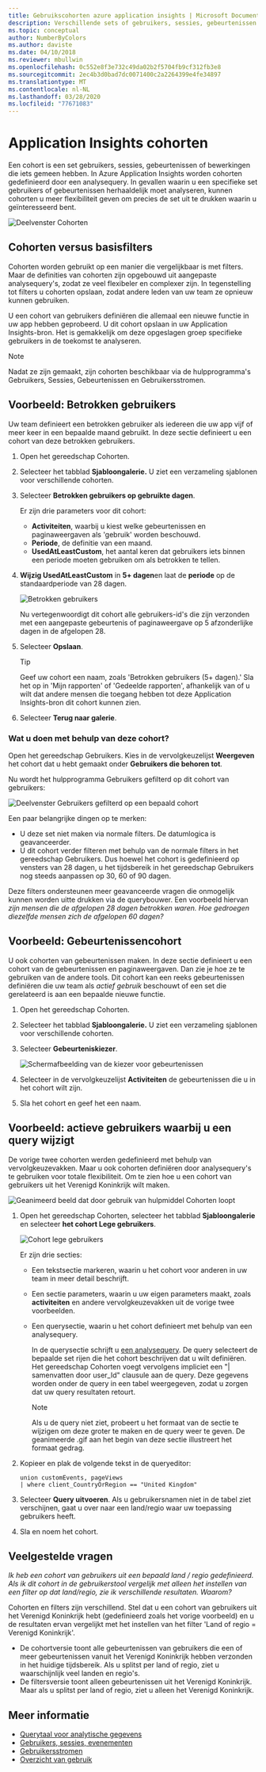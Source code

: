 ```yaml
---
title: Gebruikscohorten azure application insights | Microsoft Documenten
description: Verschillende sets of gebruikers, sessies, gebeurtenissen of bewerkingen analyseren die iets gemeen hebben
ms.topic: conceptual
author: NumberByColors
ms.author: daviste
ms.date: 04/10/2018
ms.reviewer: mbullwin
ms.openlocfilehash: 0c552e8f3e732c49da02b2f5704fb9cf312fb3e8
ms.sourcegitcommit: 2ec4b3d0bad7dc0071400c2a2264399e4fe34897
ms.translationtype: MT
ms.contentlocale: nl-NL
ms.lasthandoff: 03/28/2020
ms.locfileid: "77671083"
---
```

# <a name="application-insights-cohorts"></a>Application Insights cohorten

Een cohort is een set gebruikers, sessies, gebeurtenissen of bewerkingen die iets gemeen hebben. In Azure Application Insights worden cohorten gedefinieerd door een analysequery. In gevallen waarin u een specifieke set gebruikers of gebeurtenissen herhaaldelijk moet analyseren, kunnen cohorten u meer flexibiliteit geven om precies de set uit te drukken waarin u geïnteresseerd bent.

![Deelvenster Cohorten](./media/usage-cohorts/001.png)

## <a name="cohorts-versus-basic-filters"></a>Cohorten versus basisfilters

Cohorten worden gebruikt op een manier die vergelijkbaar is met filters. Maar de definities van cohorten zijn opgebouwd uit aangepaste analysequery's, zodat ze veel flexibeler en complexer zijn. In tegenstelling tot filters u cohorten opslaan, zodat andere leden van uw team ze opnieuw kunnen gebruiken.

U een cohort van gebruikers definiëren die allemaal een nieuwe functie in uw app hebben geprobeerd. U dit cohort opslaan in uw Application Insights-bron. Het is gemakkelijk om deze opgeslagen groep specifieke gebruikers in de toekomst te analyseren.

> [!NOTE]
> Nadat ze zijn gemaakt, zijn cohorten beschikbaar via de hulpprogramma's Gebruikers, Sessies, Gebeurtenissen en Gebruikersstromen.

## <a name="example-engaged-users"></a>Voorbeeld: Betrokken gebruikers

Uw team definieert een betrokken gebruiker als iedereen die uw app vijf of meer keer in een bepaalde maand gebruikt. In deze sectie definieert u een cohort van deze betrokken gebruikers.

1. Open het gereedschap Cohorten.

2. Selecteer het tabblad **Sjabloongalerie.** U ziet een verzameling sjablonen voor verschillende cohorten.

3. Selecteer **Betrokken gebruikers op gebruikte dagen**.

    Er zijn drie parameters voor dit cohort:
    * **Activiteiten**, waarbij u kiest welke gebeurtenissen en paginaweergaven als 'gebruik' worden beschouwd.
    * **Periode**, de definitie van een maand.
    * **UsedAtLeastCustom**, het aantal keren dat gebruikers iets binnen een periode moeten gebruiken om als betrokken te tellen.

4. **Wijzig UsedAtLeastCustom** in **5+ dagen**en laat de **periode** op de standaardperiode van 28 dagen.

    ![Betrokken gebruikers](./media/usage-cohorts/003.png)

    Nu vertegenwoordigt dit cohort alle gebruikers-id's die zijn verzonden met een aangepaste gebeurtenis of paginaweergave op 5 afzonderlijke dagen in de afgelopen 28.

5. Selecteer **Opslaan**.

   > [!TIP]
   > Geef uw cohort een naam, zoals 'Betrokken gebruikers (5+ dagen).' Sla het op in 'Mijn rapporten' of 'Gedeelde rapporten', afhankelijk van of u wilt dat andere mensen die toegang hebben tot deze Application Insights-bron dit cohort kunnen zien.

6. Selecteer **Terug naar galerie**.

### <a name="what-can-you-do-by-using-this-cohort"></a>Wat u doen met behulp van deze cohort?

Open het gereedschap Gebruikers. Kies in de vervolgkeuzelijst **Weergeven** het cohort dat u hebt gemaakt onder **Gebruikers die behoren tot**.

Nu wordt het hulpprogramma Gebruikers gefilterd op dit cohort van gebruikers:

![Deelvenster Gebruikers gefilterd op een bepaald cohort](./media/usage-cohorts/004.png)

Een paar belangrijke dingen op te merken:

* U deze set niet maken via normale filters. De datumlogica is geavanceerder.
* U dit cohort verder filteren met behulp van de normale filters in het gereedschap Gebruikers. Dus hoewel het cohort is gedefinieerd op vensters van 28 dagen, u het tijdsbereik in het gereedschap Gebruikers nog steeds aanpassen op 30, 60 of 90 dagen.

Deze filters ondersteunen meer geavanceerde vragen die onmogelijk kunnen worden uitte drukken via de querybouwer. Een voorbeeld hiervan _zijn mensen die de afgelopen 28 dagen betrokken waren. Hoe gedroegen diezelfde mensen zich de afgelopen 60 dagen?_

## <a name="example-events-cohort"></a>Voorbeeld: Gebeurtenissencohort

U ook cohorten van gebeurtenissen maken. In deze sectie definieert u een cohort van de gebeurtenissen en paginaweergaven. Dan zie je hoe ze te gebruiken van de andere tools. Dit cohort kan een reeks gebeurtenissen definiëren die uw team als _actief gebruik_ beschouwt of een set die gerelateerd is aan een bepaalde nieuwe functie.

1. Open het gereedschap Cohorten.

2. Selecteer het tabblad **Sjabloongalerie.** U ziet een verzameling sjablonen voor verschillende cohorten.

3. Selecteer **Gebeurteniskiezer**.

    ![Schermafbeelding van de kiezer voor gebeurtenissen](./media/usage-cohorts/006.png)

4. Selecteer in de vervolgkeuzelijst **Activiteiten** de gebeurtenissen die u in het cohort wilt zijn.

5. Sla het cohort en geef het een naam.

## <a name="example-active-users-where-you-modify-a-query"></a>Voorbeeld: actieve gebruikers waarbij u een query wijzigt

De vorige twee cohorten werden gedefinieerd met behulp van vervolgkeuzevakken. Maar u ook cohorten definiëren door analysequery's te gebruiken voor totale flexibiliteit. Om te zien hoe u een cohort van gebruikers uit het Verenigd Koninkrijk wilt maken.

![Geanimeerd beeld dat door gebruik van hulpmiddel Cohorten loopt](./media/usage-cohorts/cohorts0001.gif)

1. Open het gereedschap Cohorten, selecteer het tabblad **Sjabloongalerie** en selecteer **het cohort Lege gebruikers**.

    ![Cohort lege gebruikers](./media/usage-cohorts/001.png)

    Er zijn drie secties:
   * Een tekstsectie markeren, waarin u het cohort voor anderen in uw team in meer detail beschrijft.

   * Een sectie parameters, waarin u uw eigen parameters maakt, zoals **activiteiten** en andere vervolgkeuzevakken uit de vorige twee voorbeelden.

   * Een querysectie, waarin u het cohort definieert met behulp van een analysequery.

     In de querysectie schrijft u [een analysequery](/azure/kusto/query). De query selecteert de bepaalde set rijen die het cohort beschrijven dat u wilt definiëren. Het gereedschap Cohorten voegt vervolgens impliciet een "| samenvatten door user_Id" clausule aan de query. Deze gegevens worden onder de query in een tabel weergegeven, zodat u zorgen dat uw query resultaten retourt.

     > [!NOTE]
     > Als u de query niet ziet, probeert u het formaat van de sectie te wijzigen om deze groter te maken en de query weer te geven. De geanimeerde .gif aan het begin van deze sectie illustreert het formaat gedrag.

2. Kopieer en plak de volgende tekst in de queryeditor:

    ```KQL
    union customEvents, pageViews
    | where client_CountryOrRegion == "United Kingdom"
    ```

3. Selecteer **Query uitvoeren**. Als u gebruikersnamen niet in de tabel ziet verschijnen, gaat u over naar een land/regio waar uw toepassing gebruikers heeft.

4. Sla en noem het cohort.

## <a name="frequently-asked-questions"></a>Veelgestelde vragen

_Ik heb een cohort van gebruikers uit een bepaald land / regio gedefinieerd. Als ik dit cohort in de gebruikerstool vergelijk met alleen het instellen van een filter op dat land/regio, zie ik verschillende resultaten. Waarom?_

Cohorten en filters zijn verschillend. Stel dat u een cohort van gebruikers uit het Verenigd Koninkrijk hebt (gedefinieerd zoals het vorige voorbeeld) en u de resultaten ervan vergelijkt met het instellen van het filter 'Land of regio = Verenigd Koninkrijk'.

* De cohortversie toont alle gebeurtenissen van gebruikers die een of meer gebeurtenissen vanuit het Verenigd Koninkrijk hebben verzonden in het huidige tijdsbereik. Als u splitst per land of regio, ziet u waarschijnlijk veel landen en regio's.
* De filtersversie toont alleen gebeurtenissen uit het Verenigd Koninkrijk. Maar als u splitst per land of regio, ziet u alleen het Verenigd Koninkrijk.

## <a name="learn-more"></a>Meer informatie

* [Querytaal voor analytische gegevens](https://go.microsoft.com/fwlink/?linkid=856587)
* [Gebruikers, sessies, evenementen](usage-segmentation.md)
* [Gebruikersstromen](usage-flows.md)
* [Overzicht van gebruik](usage-overview.md)
